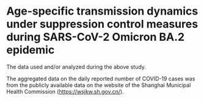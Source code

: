 # Age-specific transmission dynamics under suppression control measures during SARS-CoV-2 Omicron BA.2 epidemic
The data used and/or analyzed during the above study.

The aggregated data on the daily reported number of COVID-19 cases was from the publicly available data on the website of the Shanghai Municipal Health Commission (https://wsjkw.sh.gov.cn/).
